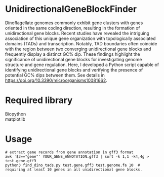 # UnidirectionalGeneBlockFinder
Dinoflagellate genomes commonly exhibit gene clusters with genes oriented in the same coding direction, resulting in the formation of unidirectional gene blocks. Recent studies have revealed the intriguing association of this unique gene organization with topologically associated domains (TADs) and transcription. Notably, TAD boundaries often coincide with the region between two converging unidirectional gene blocks and frequently display a distinct GC% dip. These findings highlight the significance of unidirectional gene blocks for investigating genome structure and gene regulation. Here, I developed a Python script capable of identifying unidirectional gene blocks and verifying the presence of potential GC% dips between them. See details in https://doi.org/10.3390/microorganisms10081662.

# Required library
Biopython \
matplotlib

# Usage
```
# extract gene records from gene annotation in gff3 format
awk '$3=="gene"' YOUR_GENE_ANNOTATION.gff3 | sort -k 1,1 -k4,4g > test.gene.gff3
python3 find_dino_tads.py test.gene.gff3 test.genome.fa 10  # requiring at least 10 genes in all unidirectional gene blocks.
```
